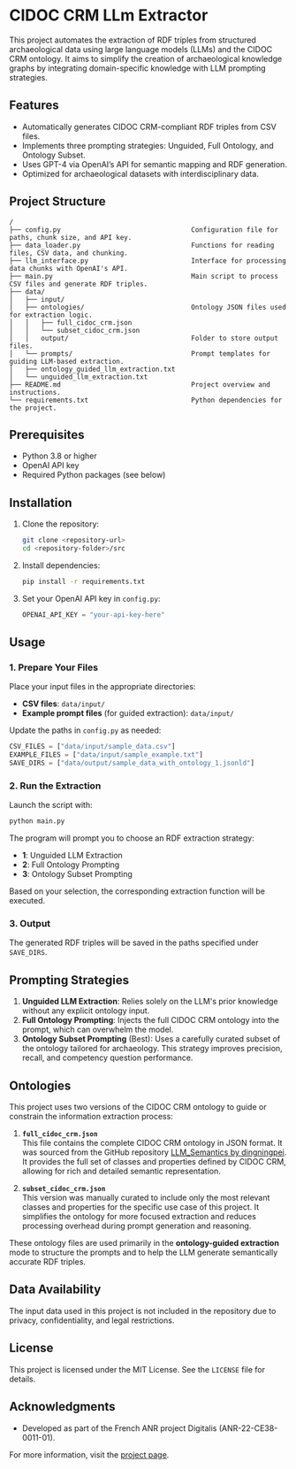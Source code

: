 # CIDOC CRM LLm Extractor

This project automates the extraction of RDF triples from structured archaeological data using large language models (LLMs) and the CIDOC CRM ontology. It aims to simplify the creation of archaeological knowledge graphs by integrating domain-specific knowledge with LLM prompting strategies.

## Features

- Automatically generates CIDOC CRM-compliant RDF triples from CSV files.
- Implements three prompting strategies: Unguided, Full Ontology, and Ontology Subset.
- Uses GPT-4 via OpenAI’s API for semantic mapping and RDF generation.
- Optimized for archaeological datasets with interdisciplinary data.

## Project Structure

```
/
├── config.py                                 Configuration file for paths, chunk size, and API key.
├── data_loader.py                            Functions for reading files, CSV data, and chunking.
├── llm_interface.py                          Interface for processing data chunks with OpenAI's API.
├── main.py                                   Main script to process CSV files and generate RDF triples.
├── data/
│   ├── input/
│   ├── ontologies/                           Ontology JSON files used for extraction logic.
│   │   ├── full_cidoc_crm.json
│   │   └── subset_cidoc_crm.json
│   │   output/                               Folder to store output files.
│   └── prompts/                              Prompt templates for guiding LLM-based extraction.
│   ├── ontology_guided_llm_extraction.txt
│   └── unguided_llm_extraction.txt
├── README.md                                 Project overview and instructions.
└── requirements.txt                          Python dependencies for the project.

```

## Prerequisites

- Python 3.8 or higher
- OpenAI API key
- Required Python packages (see below)

## Installation

1. Clone the repository:
   ```bash
   git clone <repository-url>
   cd <repository-folder>/src
   ```

2. Install dependencies:
   ```bash
   pip install -r requirements.txt
   ```

3. Set your OpenAI API key in `config.py`:
   ```python
   OPENAI_API_KEY = "your-api-key-here"
   ```

## Usage

### 1. Prepare Your Files

Place your input files in the appropriate directories:

- **CSV files**: `data/input/`
- **Example prompt files** (for guided extraction): `data/input/`

Update the paths in `config.py` as needed:

```python
CSV_FILES = ["data/input/sample_data.csv"]
EXAMPLE_FILES = ["data/input/sample_example.txt"]
SAVE_DIRS = ["data/output/sample_data_with_ontology_1.jsonld"]
```

### 2. Run the Extraction

Launch the script with:

```bash
python main.py
```

The program will prompt you to choose an RDF extraction strategy:

- **1**: Unguided LLM Extraction
- **2**: Full Ontology Prompting
- **3**: Ontology Subset Prompting

Based on your selection, the corresponding extraction function will be executed.

### 3. Output

The generated RDF triples will be saved in the paths specified under `SAVE_DIRS`.


## Prompting Strategies

1. **Unguided LLM Extraction**: Relies solely on the LLM's prior knowledge without any explicit ontology input.
2. **Full Ontology Prompting**: Injects the full CIDOC CRM ontology into the prompt, which can overwhelm the model.
3. **Ontology Subset Prompting** (Best): Uses a carefully curated subset of the ontology tailored for archaeology. This strategy improves precision, recall, and competency question performance.

## Ontologies

This project uses two versions of the CIDOC CRM ontology to guide or constrain the information extraction process:

1. **`full_cidoc_crm.json`**  
   This file contains the complete CIDOC CRM ontology in JSON format. It was sourced from the GitHub repository [LLM_Semantics by dingningpei](https://github.com/dingningpei/LLM_Semantics). It provides the full set of classes and properties defined by CIDOC CRM, allowing for rich and detailed semantic representation.

2. **`subset_cidoc_crm.json`**  
   This version was manually curated to include only the most relevant classes and properties for the specific use case of this project. It simplifies the ontology for more focused extraction and reduces processing overhead during prompt generation and reasoning.

These ontology files are used primarily in the **ontology-guided extraction** mode to structure the prompts and to help the LLM generate semantically accurate RDF triples.

## Data Availability
The input data used in this project is not included in the repository due to privacy, confidentiality, and legal restrictions. 

## License

This project is licensed under the MIT License. See the `LICENSE` file for details.

## Acknowledgments

- Developed as part of the French ANR project Digitalis (ANR-22-CE38-0011-01).

For more information, visit the [project page](https://digitalis.humanities.science/).

